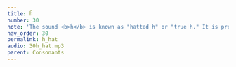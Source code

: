 ```yaml
---
title: ĥ 
number: 30
note: 'The sound <b>ĥ</b> is known as "hatted h" or "true h." It is pronounced like English h, but in Dena&#39;ina it is a rare sound. In older materials is is spelled <b>hh</b>. Note the contrast between the first two words below.'
nav_order: 30
permalink: h_hat
audio: 30h_hat.mp3
parent: Consonants
---
```

